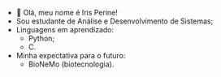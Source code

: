 - 👋 Olá, meu nome é Iris Perine!
- Sou estudante de Análise e Desenvolvimento de Sistemas;
- Linguagens em aprendizado:
  - Python;
  - C.
- Minha expectativa para o futuro:
  - BioNeMo (biotecnologia).


<!---
IrisPerine/IrisPerine is a ✨ special ✨ repository because its `README.md` (this file) appears on your GitHub profile.
You can click the Preview link to take a look at your changes.
--->
